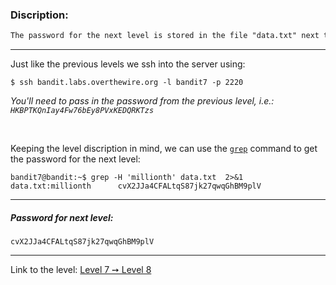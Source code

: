 ### Discription:
```txt
The password for the next level is stored in the file "data.txt" next to the word "millionth"
```

---

Just like the previous levels we ssh into the server using:
```shell
$ ssh bandit.labs.overthewire.org -l bandit7 -p 2220
```

_You'll need to pass in the password from the previous level, i.e.: `HKBPTKQnIay4Fw76bEy8PVxKEDQRKTzs`_

<br>

Keeping the level discription in mind, we can use the [`grep`](https://linux.die.net/man/1/grep) command to get the password for the next level:

```shell
bandit7@bandit:~$ grep -H 'millionth' data.txt  2>&1
data.txt:millionth      cvX2JJa4CFALtqS87jk27qwqGhBM9plV
```

---

##### Password for next level:
    cvX2JJa4CFALtqS87jk27qwqGhBM9plV

---

Link to the level: [Level 7 ➙ Level 8](https://overthewire.org/wargames/bandit/bandit8.html)
